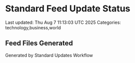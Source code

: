 # Standard Feed Update Status
Last updated: Thu Aug  7 11:13:03 UTC 2025
Categories: technology,business,world

## Feed Files Generated

Generated by Standard Updates Workflow

